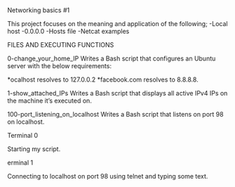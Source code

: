 Networking basics #1

This project focuses on the meaning and application of the following;
-Local host
-0.0.0.0
-Hosts file
-Netcat examples

FILES AND EXECUTING FUNCTIONS

0-change_your_home_IP
Writes a Bash script that configures an Ubuntu server with the below requirements:

*ocalhost resolves to 127.0.0.2
*facebook.com resolves to 8.8.8.8.

1-show_attached_IPs
Writes a Bash script that displays all active IPv4 IPs on the machine it’s executed on.

100-port_listening_on_localhost
Writes a Bash script that listens on port 98 on localhost.

Terminal 0

Starting my script.

erminal 1

Connecting to localhost on port 98 using telnet and typing some text.
